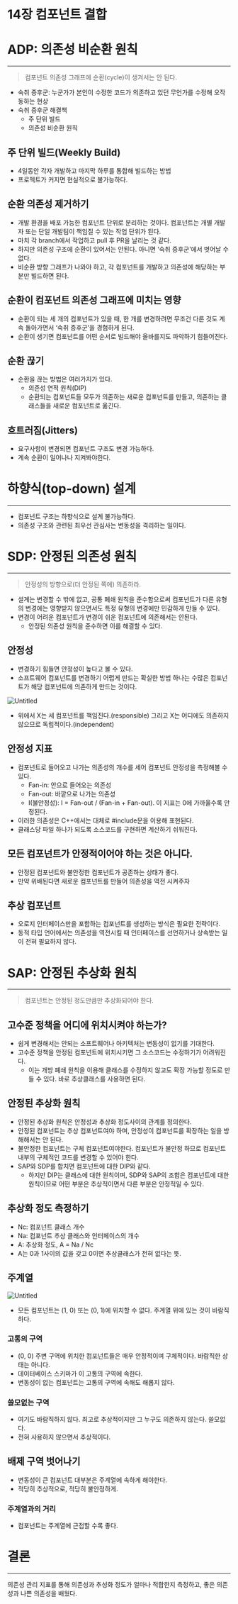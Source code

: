 # 14장 컴포넌트 결합

# ADP: 의존성 비순환 원칙

---

> 컴포넌트 의존성 그래프에 순환(cycle)이 생겨서는 안 된다.
> 
- 숙취 증후군: 누군가가 본인이 수정한 코드가 의존하고 있던 무언가를 수정해 오작동하는 현상
- 숙취 증후군 해결책
    - 주 단위 빌드
    - 의존성 비순환 원칙

## 주 단위 빌드(Weekly Build)

- 4일동안 각자 개발하고 마지막 하루를 통합해 빌드하는 방법
- 프로젝트가 커지면 현실적으로 불가능하다.

## 순환 의존성 제거하기

- 개발 환경을 배포 가능한 컴포넌트 단위로 분리하는 것이다. 컴포넌트는 개별 개발자 또는 단일 개발팀이 책임질 수 있는 작업 단위가 된다.
- 마치 각 branch에서 작업하고 pull 후 PR을 날리는 것 같다.
- 하지만 의존성 구조에 순환이 있어서는 안된다. 아니면 ‘숙취 증후군’에서 벗어날 수 없다.
- 비순환 방향 그래프가 나와야 하고, 각 컴포넌트를 개발하고 의존성에 해당하는 부분만 빌드하면 된다.

## 순환이 컴포넌트 의존성 그래프에 미치는 영향

- 순환이 되는 세 개의 컴포넌트가 있을 때, 한 개를 변경하려면 무조건 다른 것도 계속 돌아가면서 ‘숙취 증후군’을 경험하게 된다.
- 순환이 생기면 컴포넌트를 어떤 순서로 빌드해야 올바를지도 파악하기 힘들어진다.

## 순환 끊기

- 순환을 끊는 방법은 여러가지가 있다.
    - 의존성 연적 원칙(DIP)
    - 순환되는 컴포넌트들 모두가 의존하는 새로운 컴포넌트를 만들고, 의존하는 클래스들을 새로운 컴포넌트로 옮긴다.

## 흐트러짐(Jitters)

- 요구사항이 변경되면 컴포넌트 구조도 변경 가능하다.
- 계속 순환이 일어나나 지켜봐야한다.

# 하향식(top-down) 설계

---

- 컴포넌트 구조는 하향식으로 설계 불가능하다.
- 의존성 구조와 관련된 최우선 관심사는 변동성을 격리하는 일이다.

# SDP: 안정된 의존성 원칙

---

> 안정성의 방향으로(더 안정된 쪽에) 의존하라.
> 
- 설계는 변경할 수 밖에 없고, 공통 폐쇄 원칙을 준수함으로써 컴포넌트가 다른 유형의 변경에는 영향받지 않으면서도 특정 유형의 변경에만 민감하게 만들 수 있다.
- 변경이 어려운 컴포넌트가 변경이 쉬운 컴포넌트에 의존해서는 안된다.
    - 안정된 의존성 원칙을 준수하면 이를 해결할 수 있다.

## 안정성

- 변경하기 힘들면 안정성이 높다고 볼 수 있다.
- 소프트웨어 컴포넌트를 변경하기 어렵게 만드는 확실한 방법 하나는 수많은 컴포넌트가 해당 컴포넌트에 의존하게 만드는 것이다.

![Untitled](14%E1%84%8C%E1%85%A1%E1%86%BC%20%E1%84%8F%E1%85%A5%E1%86%B7%E1%84%91%E1%85%A9%E1%84%82%E1%85%A5%E1%86%AB%E1%84%90%E1%85%B3%20%E1%84%80%E1%85%A7%E1%86%AF%E1%84%92%E1%85%A1%E1%86%B8%20a5bc26c269604b0a81bf683374eddff0/Untitled.png)

- 위에서 X는 세 컴포넌트를 책임진다.(responsible) 그리고 X는 어디에도 의존하지 않으므로 독립적이다.(independent)

## 안정성 지표

- 컴포넌트로 들어오고 나가는 의존성의 개수를 세어 컴포넌트 안정성을 측정해볼 수 있다.
    - Fan-in: 안으로 들어오는 의존성
    - Fan-out: 바깥으로 나가는 의존성
    - I(불안정성): I = Fan-out / (Fan-in + Fan-out). 이 지표는 0에 가까울수록 안정된다.
- 이러한 의존성은 C++에서는 대체로 #include문을 이용해 표현된다.
- 클래스당 파일 하나가 되도록 소스코드를 구현하면 계산하기 쉬워진다.

## 모든 컴포넌트가 안정적이어야 하는 것은 아니다.

- 안정된 컴포넌트와 불안정한 컴포넌트가 공존하는 상태가 좋다.
- 만약 위배된다면 새로운 컴포넌트를 만들어 의존성을 역전 시켜주자

## 추상 컴포넌트

- 오로지 인터페이스만을 포함하는 컴포넌트를 생성하는 방식은 필요한 전략이다.
- 동적 타입 언어에서는 의존성을 역전시킬 때 인터페이스를 선언하거나 상속받는 일이 전혀 필요하지 않다.

# SAP: 안정된 추상화 원칙

---

> 컴포넌트는 안정된 정도만큼만 추상화되어야 한다.
> 

## 고수준 정책을 어디에 위치시켜야 하는가?

- 쉽게 변경해서는 안되는 소프트웨어나 아키텍처는 변동성이 없기를 기대한다.
- 고수준 정책을 안정된 컴포넌트에 위치시키면 그 소스코드는 수정하기가 어려워진다.
    - 이는 개방 폐쇄 원칙을 이용해 클래스를 수정하지 않고도 확장 가능할 정도로 만들 수 있다. 바로 추상클래스를 사용하면 된다.

## 안정된 추상화 원칙

- 안정된 추상화 원칙은 안정성과 추상화 정도사이의 관계를 정의한다.
- 안정된 컴포넌트는 추상 컴포넌트여야 하며, 안정성이 컴포넌트를 확장하는 일을 방해해서는 안 된다.
- 불안정한 컴포넌트는 구체 컴포넌트여야한다. 컴포넌트가 불안정 하므로 컴포넌트 내부의 구체적인 코드를 변경할 수 있어야 한다.
- SAP와 SDP를 합치면 컴포넌트에 대한 DIP와 같다.
    - 하지만 DIP는 클래스에 대한 원칙이며, SDP와 SAP의 조합은 컴포넌트에 대한 원칙이므로 어떤 부분은 추상적이면서 다른 부분은 안정적일 수 있다.

## 추상화 정도 측정하기

- Nc: 컴포넌트 클래스 개수
- Na: 컴포넌트 추상 클래스와 인터페이스의 개수
- A: 추상화 정도, A = Na / Nc
- A는 0과 1사이의 값을 갖고 0이면 추상클래스가 전혀 없다는 뜻.

## 주계열

![Untitled](14%E1%84%8C%E1%85%A1%E1%86%BC%20%E1%84%8F%E1%85%A5%E1%86%B7%E1%84%91%E1%85%A9%E1%84%82%E1%85%A5%E1%86%AB%E1%84%90%E1%85%B3%20%E1%84%80%E1%85%A7%E1%86%AF%E1%84%92%E1%85%A1%E1%86%B8%20a5bc26c269604b0a81bf683374eddff0/Untitled%201.png)

- 모든 컴포넌트는 (1, 0) 또는 (0, 1)에 위치할 수 없다. 주계열 위에 있는 것이 바람직 하다.

### 고통의 구역

- (0, 0) 주변 구역에 위치한 컴포넌트들은 매우 안정적이며 구체적이다. 바람직한 상태는 아니다.
- 데이터베이스 스키마가 이 고통의 구역에 속한다.
- 변동성이 없는 컴포넌트는 고통의 구역에 속해도 해롭지 않다.

### 쓸모없는 구역

- 여기도 바람직하지 않다. 최고로 추상적이지만 그 누구도 의존하지 않는다. 쓸모없다.
- 전혀 사용하지 않으면서 추상적이다.

## 배제 구역 벗어나기

- 변동성이 큰 컴포넌트 대부분은 주계열에 속하게 해야한다.
- 적당히 추상적으로, 적당히 불안정하게.

### 주계열과의 거리

- 컴포넌트는 주계열에 근접할 수록 좋다.

# 결론

---

의존성 관리 지표를 통해 의존성과 추성화 정도가 얼마나 적합한지 측정하고, 좋은 의존성과 나쁜 의존성을 배웠다.